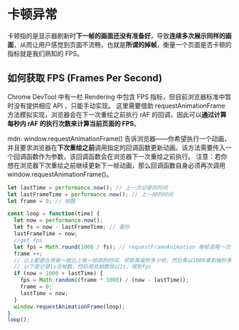 # 卡顿异常

卡顿指的是显示器刷新时**下一帧的画面还没有准备好**，导致**连续多次展示同样的画面**，从而让用户感觉到页面不流畅，也就是**所谓的掉帧**，衡量一个页面是否卡顿的指标就是我们熟知的 FPS。

## 如何获取 FPS (Frames Per Second)
Chrome DevTool 中有一栏 Rendering 中包含 FPS 指标，但目前浏览器标准中暂时没有提供相应 API ，只能手动实现。
这里需要借助 requestAnimationFrame 方法模拟实现，浏览器会在下一次重绘之前执行 rAF 的回调，因此可以**通过计算每秒内 rAF 的执行次数来计算当前页面的 FPS**。

mdn:
window.requestAnimationFrame() 告诉浏览器——你希望执行一个动画，并且要求浏览器在**下次重绘之前**调用指定的回调函数更新动画。该方法需要传入一个回调函数作为参数，该回调函数会在浏览器下一次重绘之前执行。
注意：若你想在浏览器下次重绘之前继续更新下一帧动画，那么回调函数自身必须再次调用window.requestAnimationFrame()。

```js
let lastTime = performance.now(); // 上一次记录的时间
let lastFrameTime = performance.now(); // 上一帧的时间
let frame = 0; // 帧数

const loop = function(time) {
  let now = performance.now();
  let fs = now - lastFrameTime; // 毫秒
  lastFrameTime = now;
  //get fps
  let fps = Math.round(1000 / fs); // requestFrameAnimation 每帧调用一次 乘以1000得到每秒数据
  frame ++;
  // 以上都是在用每一帧比上每一帧用的时间，获取每毫秒多少帧，然后乘以1000拿到每秒多少帧，也就是fps
  // 以下是记录1s总帧数，然后用总帧数除以1s，得到fps
  if (now > 1000 + lastTime) {
    fps = Math.random((frame * 1000) / (now - lastTime));
    frame = 0;
    lastTime = now;
  }
  window.requestAnimationFrame(loop);
}
loop();
```


